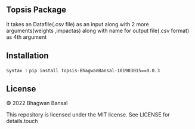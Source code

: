 ## Topsis Package
It takes an Datafile(.csv file) as an input along with 2 more arguments(weights ,impactas) along with name for output file(.csv format) as 4th argument

## Installation
```Syntax :```
```pip install Topsis-BhagwanBansal-101903015==0.0.3```

## License

© 2022 Bhagwan Bansal

This repository is licensed under the MIT license. See LICENSE for details.touch